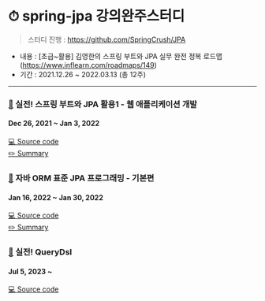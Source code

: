 # ⏱ spring-jpa 강의완주스터디
> 스터디 진행 : https://github.com/SpringCrush/JPA
- 내용 : [초급~활용] 김영한의 스프링 부트와 JPA 실무 완전 정복 로드맵(https://www.inflearn.com/roadmaps/149)
- 기간 : 2021.12.26 ~ 2022.03.13 (총 12주)
----
### [🔗](https://www.inflearn.com/course/%EC%8A%A4%ED%94%84%EB%A7%81%EB%B6%80%ED%8A%B8-JPA-%ED%99%9C%EC%9A%A9-1) 실전! 스프링 부트와 JPA 활용1 - 웹 애플리케이션 개발
#### Dec 26, 2021 ~ Jan 3, 2022 
[💻 Source code](https://github.com/eunsolJo/spring-jpa/tree/main/jpashop) <br>
[✏️ Summary](https://golden-age-825.notion.site/JPA-1-f6eba1578e8b45d884b14b65554076d9)

### [🔗](https://www.inflearn.com/course/ORM-JPA-Basic) 자바 ORM 표준 JPA 프로그래밍 - 기본편
#### Jan 16, 2022 ~ Jan 30, 2022
[💻 Source code](https://github.com/eunsolJo/spring-jpa/tree/main/basic) <br>
[✏️ Summary](https://golden-age-825.notion.site/ORM-JPA-0e363533e9b149a8bb3901f597267153)

### [🔗](https://www.inflearn.com/course/querydsl-%EC%8B%A4%EC%A0%84/dashboard) 실전! QueryDsl
#### Jul 5, 2023 ~ 
[💻 Source code](https://github.com/eunsolJo/spring-jpa/tree/main/querydsl) <br>
